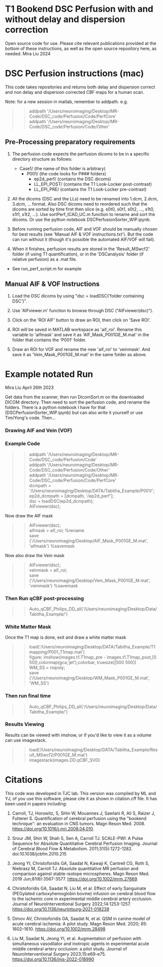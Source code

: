 # T1 Bookend DSC Perfusion with and without delay and dispersion correction
Open source code for use. Please cite relevant publications provided at the bottom of these instructions, as well as the open source repository here, as needed. Mira Liu 2024

# DSC Perfusion instructions (mac)

This code takes repositories and returns both delay and dispersion correct and non delay and dispersion corrected CBF maps for a human scan. 

Note: for a new session in matlab, remember to addpath. 
e.g. 
>> addpath '/Users/neuroimaging/Desktop/MR-Code/DSC_code/Perfusion/Code/PerfCore'\
>> addpath '/Users/neuroimaging/Desktop/MR-Code/DSC_code/Perfusion/Code/Other'


## Pre-Processing preparatory requirements
1. The perfusion code expects the perfusion dicoms to be in a specific directory structure as follows:
   - Case1/ (the name of this folder is arbitrary)
      - P001/ (the code looks for P### folders)
          - ep2d_perf/ (contains the DSC dicoms)
          - LL_EPI_POST/ (contains the T1 Look-Locker post-contrast)
          - LL_EPI_PRE/ (contains the T1 Look-Locker pre-contrast)

   
2. All the dicoms (DSC and the LLs) need to be renamed into 1.dcm, 2.dcm, 3.dcm, ... format. Also DSC dicoms need to reordered such that the dicoms are sorted by time first then slice (e.g. s0t0, s0t1, s0t2, ..., s1t0, s1t1, s1t2, ...). 
   Use sortPerf_ICAD_UC.m function to rename and sort the dicoms.
   Or use the python notebook DSCPerfusionSorter_WIP.ipynb. 

3. Before running perfusion code, AIF and VOF should be manually chosen for best results (see 'Manual AIF & VOF instructions.txt'). But the code can run without it (though it's possible the automated AIF/VOF will fail). 

4. When it finishes, perfusion results are stored in the 'Result_MSwcf2' folder (if using T1 quantification), or in the 'DSCanalysis' folder (if relative perfusion) as a .mat file.

* See run_perf_script.m for example

## Manual AIF & VOF Instructions

1. Load the DSC dicoms by using "dsc = loadDSC('folder containing DSC')".

2. Use 'AIFviewer.m' function to browse through DSC ("AIFviewer(dsc)").

3. Click on the 'ROI AIF' button to draw an ROI, then click on 'Save ROI'.

4. ROI will be saved in MATLAB workspace as 'aif_roi'. Rename this variable to 'aifmask' and save it as 'AIF_Mask_P001GE_M.mat' in the folder that contains the 'P001' folder.

5. Draw an ROI for VOF and rename the new 'aif_roi' to 'veinmask'. And save it as 'Vein_Mask_P001GE_M.mat' in the same folder as above.


# Example notated Run 
Mira Liu April 26th 2023

Get data from the scanner, then run DicomSort.m on the downloaded DICOM directory. 
Then need to sort the perfusion code, and rename the folders. There is a python notebook I have for that (DSCPerfusionSorter_WIP.ipynb) but can also write it yourself or use Tim/Yong's code. 
Then... 

### Drawing AIF and Vein (VOF)

### Example Code
>> addpath '/Users/neuroimaging/Desktop/MR-Code/DSC_code/Perfusion/Code'\
>> addpath '/Users/neuroimaging/Desktop/MR-Code/DSC_code/Perfusion/Code/Other'\
>> addpath '/Users/neuroimaging/Desktop/MR-Code/DSC_code/Perfusion/Code/PerfCore'\
>> dcmpath = '/Users/neuroimaging/Desktop/DATA/Tabitha_Example/P001/';\
>> ep2d_dcmpath = [dcmpath, '/ep2d_perf'];\
>> dsc = loadDSC(ep2d_dcmpath);\
>> AIFviewer(dsc);

Now draw the AIF mask
>> AIFviewer(dsc);\
>> aifmask = aif_roi; %rename\
>> save ('/Users/neuroimaging/Desktop/AIF_Mask_P001GE_M.mat', 'aifmask') %savemask

Now also draw the Vein mask
>> AIFviewer(dsc);\
>> veinmask = aif_roi;\
>> save ('/Users/neuroimaging/Desktop/Vein_Mask_P001GE_M.mat', 'veinmask') %savemask

### Then Run qCBF post-processing
>> Auto_qCBF_Philips_DD_all('/Users/neuroimaging/Desktop/Data/Tabitha_Example/')

### White Matter Mask
Once the T1 map is done, exit and draw a white matter mask
>> load('/Users/neuroimaging/Desktop/DATA/Tabitha_Example/T1mapping/P001_T1map.mat')\
>> figure; imshow(images.t1.T1map_pre - images.t1.T1map_post,[0 50]),colormap(gca,'jet'),colorbar, truesize([500 500])\
>> WM_SS = roipoly;\
>> save ('/Users/neuroimaging/Desktop/WM_Mask_P001GE_M.mat', 'WM_SS')

### Then run final time
>> Auto_qCBF_Philips_DD_all('/Users/neuroimaging/Desktop/Data/Tabitha_Example/')


### Results Viewing
Results can be viewed with imshow, or if you'd like to view it as a volume can use imagestack. 
>> load(‘/Users/neuroimaging/Desktop/DATA/Tabitha_Example/Result_MSwcf2/P001GE_M.mat’)\
>> imagestack(images.DD.qCBF_SVD)


# Citations
This code was developed in TJC lab. This version was compiled by ML and YJ, of you use this software, please cite it as shown in citation.cff file. It has been used in papers including: 

1) Carroll, TJ, Horowitz, S, SHin W, Mouannes J, Sawlani R, Ali S, Raizer J, Futterer S. Quantification of cerebral perfusion using the "bookend technique": an evaluation in CNS tumors. Magn Reson Med. 2008.  https://doi.org/10.1016/j.mri.2008.04.010. 

2) Srour JM, Shin W, Shah S, Sen A, Carroll TJ. SCALE-PWI: A Pulse Sequence for Absolute Quantitative Cerebral Perfusion Imaging. Journal of Cerebral Blood Flow & Metabolism. 2011;31(5):1272-1282. doi:10.1038/jcbfm.2010.215

3) Jeong YI, Christoforidis GA, Saadat N, Kawaji K, Cantrell CG, Roth S, Niekrasz M, Carroll TJ. Absolute quantitative MR perfusion and comparison against stable-isotope microspheres. Magn Reson Med. 2019 Jun;81(6):3567-3577. https://doi.org/10.1002/mrm.27669.

4) Christoforidis GA, Saadat N, Liu M, et al. Effect of early Sanguinate (PEGylated carboxyhemoglobin bovine) infusion on cerebral blood flow to the ischemic core in experimental middle cerebral artery occlusion. Journal of NeuroInterventional Surgery 2022;14:1253-1257. https://doi.org/10.1136/neurintsurg-2021-018239

5) Dimov AV, Christoforidis GA, Saadat N, et al. QSM in canine model of acute cerebral ischemia: A pilot study. Magn Reson Med. 2020; 85: 1602–1610. https://doi.org/10.1002/mrm.28498

6) Liu M, Saadat N, Jeong YI, et al. Augmentation of perfusion with simultaneous vasodilator and inotropic agents in experimental acute middle cerebral artery occlusion: a pilot study. Journal of NeuroInterventional Surgery 2023;15:e69-e75. https://doi.org/10.1136/jnis-2022-018990

